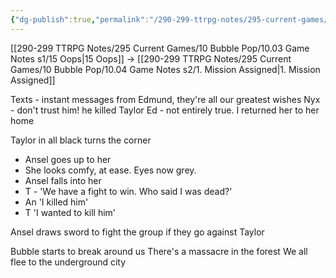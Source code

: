 ```yaml
---
{"dg-publish":true,"permalink":"/290-299-ttrpg-notes/295-current-games/10-bubble-pop/10-03-game-notes-s1/16-meetup/"}
---
```



[[290-299 TTRPG Notes/295 Current Games/10 Bubble Pop/10.03 Game Notes s1/15 Oops\|15 Oops]] -> [[290-299 TTRPG Notes/295 Current Games/10 Bubble Pop/10.04 Game Notes s2/1. Mission Assigned\|1. Mission Assigned]]

Texts - instant messages from Edmund, they're all our greatest wishes
Nyx - don't trust him! he killed Taylor
Ed - not entirely true. I returned her to her home

Taylor in all black turns the corner
- Ansel goes up to her
- She looks comfy, at ease. Eyes now grey.
- Ansel falls into her
- T - 'We have a fight to win. Who said I was dead?'
- An 'I killed him'
- T 'I wanted to kill him'

Ansel draws sword to fight the group if they go against Taylor

Bubble starts to break around us
There's a massacre in the forest
We all flee to the underground city